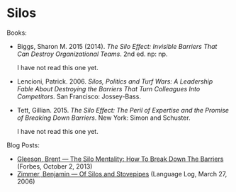 # Silos

Books:

* Biggs, Sharon M. 2015 (2014). _The Silo Effect: Invisible Barriers That Can Destroy Organizational Teams_. 2nd ed. np: np.

  I have not read this one yet.

* Lencioni, Patrick. 2006. _Silos, Politics and Turf Wars: A Leadership Fable About Destroying the Barriers That Turn Colleagues Into Competitors_. San Francisco: Jossey-Bass.

* Tett, Gillian. 2015. _The Silo Effect: The Peril of Expertise and the Promise of Breaking Down Barriers_. New York: Simon and Schuster.

  I have not read this one yet.

Blog Posts:

* [Gleeson, Brent — The Silo Mentality: How To Break Down The Barriers](https://www.forbes.com/sites/brentgleeson/2013/10/02/the-silo-mentality-how-to-break-down-the-barriers/) (Forbes, October 2, 2013)
* [Zimmer, Benjamin — Of Silos and Stovepipes](http://itre.cis.upenn.edu/~myl/languagelog/archives/002964.html) (Language Log, March 27, 2006)
